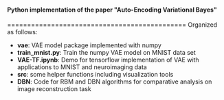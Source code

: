 #### Python implementation of the paper "Auto-Encoding Variational Bayes"
=============================================
Organized as follows:
- **vae**: VAE model package implemented with numpy
- **train_mnist.py**: Train the numpy VAE model on MNIST data set
- **VAE-TF.ipynb**: Demo for tensorflow implementation of VAE with applications to MNIST and neuroimaging data
- **src**: some helper functions including visualization tools
- **DBN**: Code for RBM and DBN algorithms for comparative analysis on image reconstruction task
